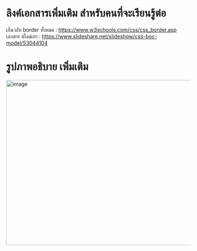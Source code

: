 <h1>ลิงค์เอกสารเพิ่มเติม สำหรับคนที่จะเรียนรู้ต่อ</h1>

เกี่นวกับ border ทั้งหมด : <a>https://www.w3schools.com/css/css_border.asp</a> <br>
เอกสาร สไลด์เก่า : <a>https://www.slideshare.net/slideshow/css-boc-model/53044104</a>


<h1>รูปภาพอธิบาย เพิ่มเติม</h1>
<img width="802" height="450" alt="image" src="https://github.com/user-attachments/assets/be17ef52-e519-45b4-803c-b8b98503199c" />


